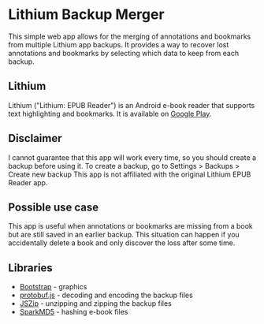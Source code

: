 # Lithium Backup Merger
This simple web app allows for the merging of annotations and bookmarks from multiple Lithium app backups. It provides a way to recover lost annotations and bookmarks by selecting which data to keep from each backup.

## Lithium
Lithium ("Lithium: EPUB Reader") is an Android e-book reader that supports text highlighting and bookmarks. It is available on [Google Play](https://play.google.com/store/apps/details?id=com.faultexception.reader).

## Disclaimer
I cannot guarantee that this app will work every time, so you should create a backup before using it.
To create a backup, go to Settings > Backups > Create new backup
This app is not affiliated with the original Lithium EPUB Reader app.

## Possible use case
This app is useful when annotations or bookmarks are missing from a book but are still saved in an earlier backup.
This situation can happen if you accidentally delete a book and only discover the loss after some time.

## Libraries

- [Bootstrap](https://getbootstrap.com/) - graphics
- [protobuf.js](https://github.com/protobufjs/protobuf.js/) - decoding and encoding the backup files
- [JSZip](https://github.com/Stuk/jszip) - unzipping and zipping the backup files
- [SparkMD5](https://github.com/satazor/js-spark-md5) - hashing e-book files
